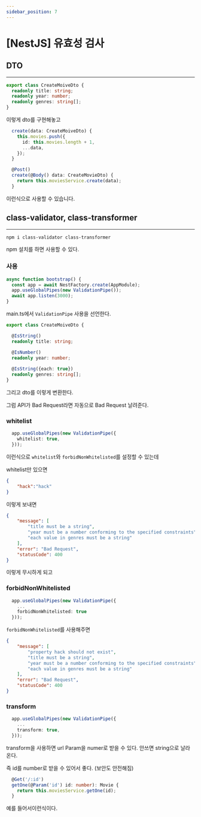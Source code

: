 ```yaml
---
sidebar_position: 7
---
```


# [NestJS] 유효성 검사

## DTO
---

```typescript
export class CreateMoiveDto {
  readonly title: string;
  readonly year: number;
  readonly genres: string[];
}
```

이렇게 dto를 구현해놓고

```typescript
  create(data: CreateMoiveDto) {
    this.movies.push({
      id: this.movies.length + 1,
      ...data,
    });
  }
```

```typescript
  @Post()
  create(@Body() data: CreateMovieDto) {
    return this.moviesService.create(data);
  }
```

이런식으로 사용할 수 있습니다.

## class-validator, class-transformer
---

```bash
npm i class-validator class-transformer
```

npm 설치를 하면 사용할 수 있다.

### 사용

```typescript
async function bootstrap() {
  const app = await NestFactory.create(AppModule);
  app.useGlobalPipes(new ValidationPipe());
  await app.listen(3000);
}
```

main.ts에서 `ValidationPipe` 사용을 선언한다.


```typescript
export class CreateMoiveDto {

  @IsString()
  readonly title: string;

  @IsNumber()
  readonly year: number;
  
  @IsString({each: true})
  readonly genres: string[];
}

```

그리고 dto를 이렇게 변환한다.

그럼 API가 Bad Request라면 자동으로 Bad Request 날려준다.


### whitelist

```typescript
  app.useGlobalPipes(new ValidationPipe({
    whitelist: true,
  }));
```

이런식으로 `whitelist`와 `forbidNonWhitelisted`를 설정할 수 있는데 

whitelist만 있으면

```json
{
	"hack":"hack"
}
```

이렇게 보내면

```json
{
    "message": [
        "title must be a string",
        "year must be a number conforming to the specified constraints",
        "each value in genres must be a string"
    ],
    "error": "Bad Request",
    "statusCode": 400
}
```
이렇게 무시하게 되고

### forbidNonWhitelisted

```typescript
  app.useGlobalPipes(new ValidationPipe({
    ...
    forbidNonWhitelisted: true
  }));
```

`forbidNonWhitelisted`를 사용해주면

```json
{
    "message": [
        "property hack should not exist",
        "title must be a string",
        "year must be a number conforming to the specified constraints",
        "each value in genres must be a string"
    ],
    "error": "Bad Request",
    "statusCode": 400
}
```


### transform

```typescript
  app.useGlobalPipes(new ValidationPipe({
    ...
    transform: true,
  }));
```

transform을 사용하면 url Param을 numer로 받을 수 있다. 안쓰면 string으로 날라온다.

즉 id를 number로 받을 수 있어서 좋다. (보안도 안전해짐)

```typescript
  @Get('/:id')
  getOne(@Param('id') id: number): Movie {
    return this.moviesService.getOne(id);
  }
```

예를 들어서이런식이다.